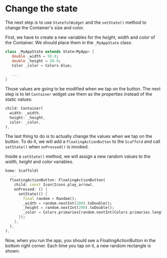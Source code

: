 # Change the state

The next step is to use `StatefulWidget` and the `setState()` method to 
change the Container's size and color.

First, we have to create a new variables for the _height_, _width_ 
and _color_ of the Container. We should place them in the `_MyAppState` 
class:

```dart
class _MyAppState extends State<MyApp> {
   double _width = 50.0;
   double _height = 50.0;
   Color _color = Colors.blue;
   
   ...
}
```

Those values are going to be modified when we tap on the button. The next 
step is to let `Container` widget use them as the properties instead of the 
static values:
```dart
child: Container(
  width: _width,
  height: _height,
  color: _color,
),
```

The last thing to do is to actually change the values when we tap on the 
button. To do it, we will add a `FloatingActionButton` to the `Scaffold` and 
call `setState()` when `onPressed()` is invoked. 

Inside a `setState()` method, we will assign a new random values to the 
_width_, _height_ and _color_ variables.  

```dart
home: Scaffold(
  ...
  floatingActionButton: FloatingActionButton(
    child: const Icon(Icons.play_arrow),
    onPressed: () {
      setState(() {
        final random = Random();
        _width = random.nextInt(200).toDouble();
        _height = random.nextInt(200).toDouble();
        _color = Colors.primaries[random.nextInt(Colors.primaries.length)];
      });
    },
  ),
),
```

Now, when you run the app, you should see a FloatingActionButton in the 
bottom right corner. Each time you tap on it, a new random rectangle is 
shown.   